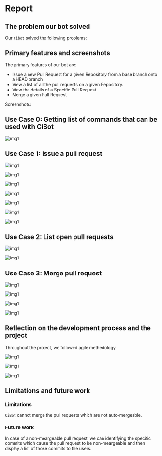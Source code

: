 # Report

## The problem our bot solved

Our `Cibot` solved the following problems:

## Primary features and screenshots

The primary features of our bot are:

* Issue a new Pull Request for a given Repository from a base branch onto a HEAD branch
* View a list of all the pull requests on a given Repository.
* View the details of a Specific Pull Request.
* Merge a given Pull Request

Screenshots:

## Use Case 0: Getting list of commands that can be used with CiBot
![img1](https://github.ncsu.edu/ssrivas8/CSC510Project/blob/milestone4/images/usecase0.png)

## Use Case 1: Issue a pull request

![img1](https://github.ncsu.edu/ssrivas8/CSC510Project/blob/milestone4/images/usecase1_1.png)

![img1](https://github.ncsu.edu/ssrivas8/CSC510Project/blob/milestone4/images/usecase1_2.png)

![img1](https://github.ncsu.edu/ssrivas8/CSC510Project/blob/milestone4/images/usecase1_3.png)

![img1](https://github.ncsu.edu/ssrivas8/CSC510Project/blob/milestone4/images/usecase1_4.png)

![img1](https://github.ncsu.edu/ssrivas8/CSC510Project/blob/milestone4/images/usecase1_5.png)

![img1](https://github.ncsu.edu/ssrivas8/CSC510Project/blob/milestone4/images/usecase1_6.png)

![img1](https://github.ncsu.edu/ssrivas8/CSC510Project/blob/milestone4/images/usecase1_7.png)

## Use Case 2: List open pull requests

![img1](https://github.ncsu.edu/ssrivas8/CSC510Project/blob/milestone4/images/usecase2_1.png)

![img1](https://github.ncsu.edu/ssrivas8/CSC510Project/blob/milestone4/images/usecase2_2.png)

## Use Case 3: Merge pull request

![img1](https://github.ncsu.edu/ssrivas8/CSC510Project/blob/milestone4/images/usecase3_1.png)

![img1](https://github.ncsu.edu/ssrivas8/CSC510Project/blob/milestone4/images/usecase3_2.png)

![img1](https://github.ncsu.edu/ssrivas8/CSC510Project/blob/milestone4/images/usecase3_3.png)

![img1](https://github.ncsu.edu/ssrivas8/CSC510Project/blob/milestone4/images/usecase3_4.png)


## Reflection on the development process and the project

Throughout the project, we followed agile methedology

![img1](https://github.ncsu.edu/ssrivas8/CSC510Project/blob/milestone3/media/Architecture%20diagram.png)

![img1](https://github.ncsu.edu/ssrivas8/CSC510Project/blob/milestone3/media/ArchitectureLLD.png)

![img1](https://github.ncsu.edu/ssrivas8/CSC510Project/blob/milestone3/media/Architecture_HL.png)

## Limitations and future work

### Limitations

`CiBot` cannot merge the pull requests which are not auto-mergeable.

### Future work

In case of a non-meargeable pull request, we can identifying the specific commits which cause the pull request to be non-meargeable and then display a list of those commits to the users.
